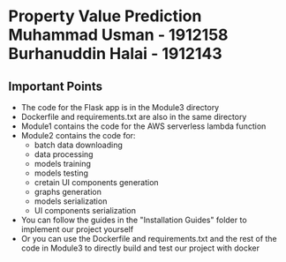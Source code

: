 <h1>
	Property Value Prediction
	<br>
	Muhammad Usman - 1912158
	<br>
	Burhanuddin Halai - 1912143
</h1>
<h2>Important Points</h2>
<ul>
	<li>The code for the Flask app is in the Module3 directory</li>
	<li>Dockerfile and requirements.txt are also in the same directory</li>
	<li>Module1 contains the code for the AWS serverless lambda function</li>
	<li>
		Module2 contains the code for:
		<ul>
			<li>batch data downloading</li>
			<li>data processing</li>
			<li>models training</li>
			<li>models testing</li>
			<li>cretain UI components generation</li>
			<li>graphs generation</li>
			<li>models serialization</li>
			<li>UI components serialization</li>
		</ul>
	</li>
	<li>You can follow the guides in the "Installation Guides" folder to implement our project yourself</li>
	<li>Or you can use the Dockerfile and requirements.txt and the rest of the code in Module3 to directly build and test our project with docker</li>